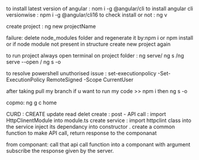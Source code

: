 to install latest version of angular  : nom i -g @angular/cli
to install angular cli versionwise : npm i -g @angular/cli16
to check install or not : ng v

create project : ng new projectName

failure: delete node_modules folder and regenerate it by:npm i or npm install
or if node module not present in structure create new project again

to run project always open terminal on project folder : ng serve/ ng s /ng serve
--open / ng s -o

to resolve powershell unuthorised issue : set-executionpolicy -Set-ExecutionPolicy RemoteSigned -Scope CurrentUser

after taking pull my branch if u want to run my code >> npm i then ng s -o

copmo: ng g c home

CURD : CREATE update read delet
create : post -
API call : import HttpClinentModule into module.ts
create service : import httpclint class into the service inject its dependancy into 
constructor .
create a common function to make API call, return response to the componanat

from componant: call that api call function into a componant with argument 
subscribe the response given by the server.